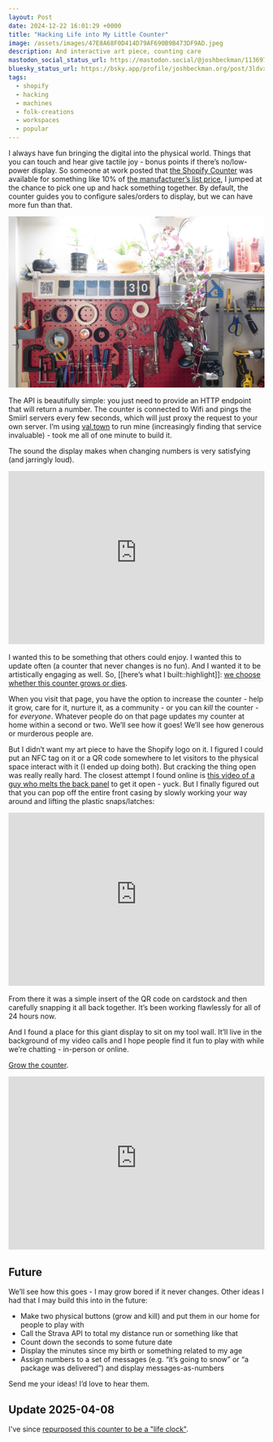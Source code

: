 ```yaml
---
layout: Post
date: 2024-12-22 16:01:29 +0000
title: "Hacking Life into My Little Counter"
image: /assets/images/47E8A68F0D414D79AF690B9B473DF9AD.jpeg
description: And interactive art piece, counting care
mastodon_social_status_url: https://mastodon.social/@joshbeckman/113697670105981335
bluesky_status_url: https://bsky.app/profile/joshbeckman.org/post/3ldvx4h7cwg2i
tags: 
  - shopify
  - hacking
  - machines
  - folk-creations
  - workspaces
  - popular
---
```


I always have fun bringing the digital into the physical world\. Things that you can touch and hear give tactile joy \- bonus points if there’s no/low\-power display\. So someone at work posted that [the Shopify Counter](https://shopify.supply/products/shopify-counter) was available for something like 10% of [the manufacturer’s list price](https://www.smiirl.com/en/counter/category/social#buyit), I jumped at the chance to pick one up and hack something together\. By default, the counter guides you to configure sales/orders to display, but we can have more fun than that\.

![counter](/assets/images/47E8A68F0D414D79AF690B9B473DF9AD.jpeg)

The API is beautifully simple: you just need to provide an HTTP endpoint that will return a number\. The counter is connected to Wifi and pings the Smiirl servers every few seconds, which will just proxy the request to your own server\. I’m using [val\.town](https://www.val.town)  to run mine \(increasingly finding that service invaluable\) \- took me all of one minute to build it\.

The sound the display makes when changing numbers is very satisfying \(and jarringly loud\)\.

<iframe width="100%" height="340" src="https://www.youtube-nocookie.com/embed/Y7r_7uVf3wE?si=iPalpMxBaV4KVpEk" title="YouTube video player" frameborder="0" allow="accelerometer; autoplay; clipboard-write; encrypted-media; gyroscope; picture-in-picture; web-share" referrerpolicy="strict-origin-when-cross-origin" allowfullscreen></iframe>

I wanted this to be something that others could enjoy\. I wanted this to update often \(a counter that never changes is no fun\)\. And I wanted it to be artistically engaging as well\. So, [[here’s what I built::highlight]]: [we choose whether this counter grows or dies](https://www.joshbeckman.org/counter)\.

When you visit that page, you have the option to increase the counter \- help it grow, care for it, nurture it, as a community \- or you can *kill* the counter \- for ​*everyone*​\. Whatever people do on that page updates my counter at home within a second or two\. We’ll see how it goes\! We’ll see how generous or murderous people are\.

But I didn’t want my art piece to have the Shopify logo on it. I figured I could put an NFC tag on it or a QR code somewhere to let visitors to the physical space interact with it (I ended up doing both). But cracking the thing open was really really hard. The closest attempt I found online is [this video of a guy who melts the back panel](https://www.youtube.com/watch?v=cnVvubFi_z0) to get it open - yuck. But I finally figured out that you can pop off the entire front casing by slowly working your way around and lifting the plastic snaps/latches:

<iframe width="100%" height="340" src="https://www.youtube-nocookie.com/embed/aBfWy55h0fY?si=eaExP80NTDaBjNLs" title="YouTube video player" frameborder="0" allow="accelerometer; autoplay; clipboard-write; encrypted-media; gyroscope; picture-in-picture; web-share" referrerpolicy="strict-origin-when-cross-origin" allowfullscreen></iframe>

From there it was a simple insert of the QR code on cardstock and then carefully snapping it all back together\. It’s been working flawlessly for all of 24 hours now\.

And I found a place for this giant display to sit on my tool wall\. It’ll live in the background of my video calls and I hope people find it fun to play with while we’re chatting \- in\-person or online\.

[Grow the counter](https://www.joshbeckman.org/counter).

<iframe width="100%" height="340" src="https://www.youtube-nocookie.com/embed/PmAHgwvY5Xc?si=xOtYpmBrY0RbXFqG" title="YouTube video player" frameborder="0" allow="accelerometer; autoplay; clipboard-write; encrypted-media; gyroscope; picture-in-picture; web-share" referrerpolicy="strict-origin-when-cross-origin" allowfullscreen></iframe>

## Future

We’ll see how this goes \- I may grow bored if it never changes\. Other ideas I had that I may build this into in the future:
- Make two physical buttons \(grow and kill\) and put them in our home for people to play with
- Call the Strava API to total my distance run or something like that
- Count down the seconds to some future date
- Display the minutes since my birth or something related to my age
- Assign numbers to a set of messages \(e\.g\. “it’s going to snow” or “a package was delivered”\) and display messages\-as\-numbers

Send me your ideas! I’d love to hear them.

## Update 2025-04-08

I've since [repurposed this counter to be a "life clock"](/blog/life-clock).
